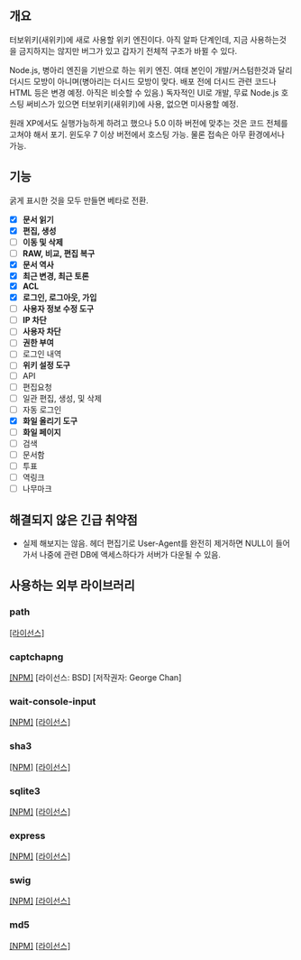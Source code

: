 ## 개요
터보위키(새위키)에 새로 사용할 위키 엔진이다. 아직 알파 단계인데, 지금 사용하는것을 금지하지는 않지만 버그가 있고 갑자기 전체적 구조가 바뀔 수 있다.

Node.js, 병아리 엔진을 기반으로 하는 위키 엔진. 여태 본인이 개발/커스텀한것과 달리 더시드 모방이 아니며(병아리는 더시드 모방이 맞다. 배포 전에 더시드 관련 코드나 HTML 등은 변경 예정. 아직은 비슷할 수 있음.) 독자적인 UI로 개발, 무료 Node.js 호스팅 써비스가 있으면 터보위키(새위키)에 사용, 없으면 미사용할 예정.

원래 XP에서도 실행가능하게 하려고 했으나 5.0 이하 버전에 맞추는 것은 코드 전체를 고쳐야 해서 포기. 윈도우 7 이상 버전에서 호스팅 가능. 물론 접속은 아무 환경에서나 가능.

## 기능
굵게 표시한 것을 모두 만들면 베타로 전환.
- [X] **문서 읽기**
- [X] **편집, 생성**
- [ ] **이동 및 삭제**
- [ ] **RAW, 비교, 편집 복구**
- [X] **문서 역사**
- [X] **최근 변경, 최근 토론**
- [X] **ACL**
- [X] **로그인, 로그아웃, 가입**
- [ ] **사용자 정보 수정 도구**
- [ ] **IP 차단**
- [ ] **사용자 차단**
- [ ] **권한 부여**
- [ ] 로그인 내역
- [ ] **위키 설정 도구**
- [ ] API
- [ ] 편집요청
- [ ] 일관 편집, 생성, 및 삭제
- [ ] 자동 로그인
- [X] **화일 올리기 도구**
- [ ] **화일 페이지**
- [ ] 검색
- [ ] 문서함
- [ ] 투표
- [ ] 역링크
- [ ] 나무마크

## 해결되지 않은 긴급 취약점
- 실제 해보지는 않음. 헤더 편집기로 User-Agent를 완전히 제거하면 NULL이 들어가서 나중에 관련 DB에 액세스하다가 서버가 다운될 수 있음.

## 사용하는 외부 라이브러리
### path
[[라이선스]](https://github.com/jinder/path/blob/master/LICENSE)

### captchapng
[[NPM]](npmjs.com/package/captchapng) \[라이선스: BSD] \[저작권자: George Chan]

### wait-console-input
[[NPM]](https://www.npmjs.com/package/wait-console-input) [[라이선스]](https://github.com/peeyush-pant/wait-console-input/blob/master/LICENSE)

### sha3
[[NPM]](https://www.npmjs.com/package/sha3) [[라이선스]](https://github.com/phusion/node-sha3/blob/master/LICENSE)

### sqlite3
[[NPM]](https://www.npmjs.com/package/sqlite3) [[라이선스]](https://github.com/mapbox/node-sqlite3/blob/master/LICENSE)

### express
[[NPM]](https://www.npmjs.com/package/express) [[라이선스]](https://github.com/expressjs/express/blob/master/LICENSE)

### swig
[[NPM]](https://www.npmjs.com/package/swig) [[라이선스]](https://github.com/paularmstrong/swig/blob/master/LICENSE)

### md5
[[NPM]](https://www.npmjs.com/package/md5) [[라이선스]](https://github.com/pvorb/node-md5/blob/master/LICENSE)
